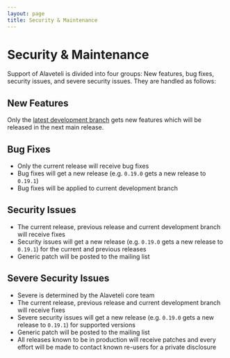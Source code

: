 ```yaml
---
layout: page
title: Security & Maintenance
---
```


# Security & Maintenance

<p class="lead">
  Support of Alaveteli is divided into four groups: New features, bug fixes, security issues, and severe security issues. They are handled as follows:
</p>

## New Features

Only the [latest development branch](https://github.com/mysociety/alaveteli/tree/develop/) gets new features which will be released in the next main release.

## Bug Fixes

- Only the current release will receive bug fixes
- Bug fixes will get a new release (e.g. `0.19.0` gets a new release to `0.19.1`)
- Bug fixes will be applied to current development branch

## Security Issues

- The current release, previous release and current development branch will receive fixes
- Security issues will get a new release (e.g. `0.19.0` gets a new release to `0.19.1`) for the current and previous releases
- Generic patch will be posted to the mailing list

## Severe Security Issues

- Severe is determined by the Alaveteli core team
- The current release, previous release and current development branch will receive fixes
- Severe security issues will get a new release (e.g. `0.19.0` gets a new release to `0.19.1`) for supported versions
- Generic patch will be posted to the mailing list
- All releases known to be in production will receive patches and every effort will be made to contact known re-users for a private disclosure


